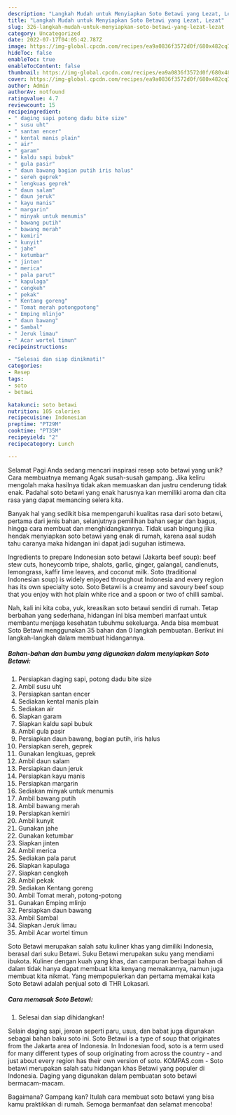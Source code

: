```yaml
---
description: "Langkah Mudah untuk Menyiapkan Soto Betawi yang Lezat, Lezat"
title: "Langkah Mudah untuk Menyiapkan Soto Betawi yang Lezat, Lezat"
slug: 326-langkah-mudah-untuk-menyiapkan-soto-betawi-yang-lezat-lezat
category: Uncategorized
date: 2022-07-17T04:05:42.787Z
image: https://img-global.cpcdn.com/recipes/ea9a0836f3572d0f/680x482cq70/soto-betawi-foto-resep-utama.jpg
hideToc: false
enableToc: true
enableTocContent: false
thumbnail: https://img-global.cpcdn.com/recipes/ea9a0836f3572d0f/680x482cq70/soto-betawi-foto-resep-utama.jpg
cover: https://img-global.cpcdn.com/recipes/ea9a0836f3572d0f/680x482cq70/soto-betawi-foto-resep-utama.jpg
author: Admin
authorAv: notfound
ratingvalue: 4.7
reviewcount: 15
recipeingredient:
- " daging sapi potong dadu bite size"
- " susu uht"
- " santan encer"
- " kental manis plain"
- " air"
- " garam"
- " kaldu sapi bubuk"
- " gula pasir"
- " daun bawang bagian putih iris halus"
- " sereh geprek"
- " lengkuas geprek"
- " daun salam"
- " daun jeruk"
- " kayu manis"
- " margarin"
- " minyak untuk menumis"
- " bawang putih"
- " bawang merah"
- " kemiri"
- " kunyit"
- " jahe"
- " ketumbar"
- " jinten"
- " merica"
- " pala parut"
- " kapulaga"
- " cengkeh"
- " pekak"
- " Kentang goreng"
- " Tomat merah potongpotong"
- " Emping mlinjo"
- " daun bawang"
- " Sambal"
- " Jeruk limau"
- " Acar wortel timun"
recipeinstructions:

- "Selesai dan siap dinikmati!"
categories:
- Resep
tags:
- soto
- betawi

katakunci: soto betawi 
nutrition: 105 calories
recipecuisine: Indonesian
preptime: "PT29M"
cooktime: "PT35M"
recipeyield: "2"
recipecategory: Lunch

---
```



Selamat Pagi Anda sedang mencari inspirasi resep soto betawi yang unik? Cara membuatnya memang Agak susah-susah gampang. Jika keliru mengolah maka hasilnya tidak akan memuaskan dan justru cenderung tidak enak. Padahal soto betawi yang enak harusnya kan memiliki aroma dan cita rasa yang dapat memancing selera kita.


Banyak hal yang sedikit bisa mempengaruhi kualitas rasa dari soto betawi, pertama dari jenis bahan, selanjutnya pemilihan bahan segar dan bagus, hingga cara membuat dan menghidangkannya. Tidak usah bingung jika hendak menyiapkan soto betawi yang enak di rumah, karena asal sudah tahu caranya maka hidangan ini dapat jadi suguhan istimewa.

Ingredients to prepare Indonesian soto betawi (Jakarta beef soup): beef stew cuts, honeycomb tripe, shalots, garlic, ginger, galangal, candlenuts, lemongrass, kaffir lime leaves, and coconut milk. Soto (traditional Indonesian soup) is widely enjoyed throughout Indonesia and every region has its own specialty soto. Soto Betawi is a creamy and savoury beef soup that you enjoy with hot plain white rice and a spoon or two of chilli sambal.


Nah, kali ini kita coba, yuk, kreasikan soto betawi sendiri di rumah. Tetap berbahan yang sederhana, hidangan ini bisa memberi manfaat untuk membantu menjaga kesehatan tubuhmu sekeluarga. Anda bisa membuat Soto Betawi menggunakan 35 bahan dan 0 langkah pembuatan. Berikut ini langkah-langkah dalam membuat hidangannya.

<!--inarticleads1-->

##### Bahan-bahan dan bumbu yang digunakan dalam menyiapkan Soto Betawi:

1. Persiapkan  daging sapi, potong dadu bite size
1. Ambil  susu uht
1. Persiapkan  santan encer
1. Sediakan  kental manis plain
1. Sediakan  air
1. Siapkan  garam
1. Siapkan  kaldu sapi bubuk
1. Ambil  gula pasir
1. Persiapkan  daun bawang, bagian putih, iris halus
1. Persiapkan  sereh, geprek
1. Gunakan  lengkuas, geprek
1. Ambil  daun salam
1. Persiapkan  daun jeruk
1. Persiapkan  kayu manis
1. Persiapkan  margarin
1. Sediakan  minyak untuk menumis
1. Ambil  bawang putih
1. Ambil  bawang merah
1. Persiapkan  kemiri
1. Ambil  kunyit
1. Gunakan  jahe
1. Gunakan  ketumbar
1. Siapkan  jinten
1. Ambil  merica
1. Sediakan  pala parut
1. Siapkan  kapulaga
1. Siapkan  cengkeh
1. Ambil  pekak
1. Sediakan  Kentang goreng
1. Ambil  Tomat merah, potong-potong
1. Gunakan  Emping mlinjo
1. Persiapkan  daun bawang
1. Ambil  Sambal
1. Siapkan  Jeruk limau
1. Ambil  Acar wortel timun


Soto Betawi merupakan salah satu kuliner khas yang dimiliki Indonesia, berasal dari suku Betawi. Suku Betawi merupakan suku yang mendiami ibukota. Kuliner dengan kuah yang khas, dan campuran berbagai bahan di dalam tidak hanya dapat membuat kita kenyang memakannya, namun juga membuat kita nikmat. Yang mempopulerkan dan pertama memakai kata Soto Betawi adalah penjual soto di THR Lokasari. 

<!--inarticleads2-->

##### Cara memasak Soto Betawi:


1. Selesai dan siap dihidangkan!

Selain daging sapi, jeroan seperti paru, usus, dan babat juga digunakan sebagai bahan baku soto ini. Soto Betawi is a type of soup that originates from the Jakarta area of Indonesia. In Indonesian food, soto is a term used for many different types of soup originating from across the country - and just about every region has their own version of soto. KOMPAS.com - Soto betawi merupakan salah satu hidangan khas Betawi yang populer di Indonesia. Daging yang digunakan dalam pembuatan soto betawi bermacam-macam. 

Bagaimana? Gampang kan? Itulah cara membuat soto betawi yang bisa kamu praktikkan di rumah. Semoga bermanfaat dan selamat mencoba!
